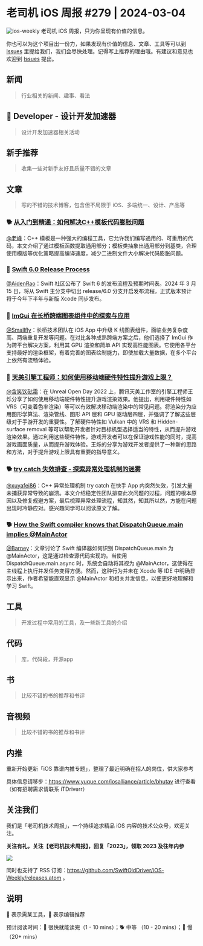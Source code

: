 # 老司机 iOS 周报 #279 | 2024-03-04

![ios-weekly](https://github.com/SwiftOldDriver/iOS-Weekly/blob/master/assets/ios-weekly.png?raw=true)
老司机 iOS 周报，只为你呈现有价值的信息。

你也可以为这个项目出一份力，如果发现有价值的信息、文章、工具等可以到 [Issues](https://github.com/SwiftOldDriver/iOS-Weekly/issues) 里提给我们，我们会尽快处理。记得写上推荐的理由哦。有建议和意见也欢迎到 [Issues](https://github.com/SwiftOldDriver/iOS-Weekly/issues) 提出。

## 新闻

> 行业相关的新闻、趣事、看法

##  Developer - 设计开发加速器

> 设计开发加速器相关活动

## 新手推荐

> 收集一些对新手友好且质量不错的文章

## 文章

> 写的不错的技术博客，包含但不局限于 iOS、多端统一、设计、产品等

### 🐕 [从入门到精通：如何解决C++模板代码膨胀问题](https://mp.weixin.qq.com/s/aRqKGoVNcf8yzRhIHbmoBA)

[@老峰](https://github.com/gesantung)：C++ 模板是一种强大的编程工具，它允许我们编写通用的、可重用的代码，本文介绍了通过模板函数提取通用部分；模板类抽象出通用部分到基类，合理使用模版等优化策略提高编译速度，减少二进制文件大小解决代码膨胀问题。

### 🐎 [Swift 6.0 Release Process](https://forums.swift.org/t/swift-6-0-release-process/70220)

[@AidenRao](https://weibo.com/AidenRao)：Swift 社区公布了 Swift 6 的发布流程及预期时间表。2024 年 3 月 15 日，将从 Swift 主分支中切出 release/6.0 分支开启发布流程，正式版本预计将于今年下半年与新版 Xcode 同步发布。

### 🐎 [ImGui 在长桥跨端图表组件中的探索与应用](https://mp.weixin.qq.com/s/-_NLEbonjEl1F2kyA0yx_A)
[@Smallfly](https://github.com/iostalks)：长桥技术团队在 iOS App 中升级 K 线图表组件，面临业务复杂度高、两端重复开发等问题。在对比各种成熟跨端方案之后，他们选择了 ImGui 作为跨平台解决方案，利用其 GPU 渲染和简单 API 实现高性能图表。它使用各平台支持最好的渲染框架，有着完善的图表绘制能力，即使加载大量数据，在多个平台上依然有流畅体验。

### 🐢 [天美引擎工程师：如何使用移动端硬件特性提升游戏上限？](https://zhuanlan.zhihu.com/p/587988966)

[@含笑饮砒霜](https://weibo.com/chinafishnews/)：在 Unreal Open Day 2022 上，腾讯天美工作室的引擎工程师王烁分享了如何使用移动端硬件特性提升游戏渲染效果。他提出，利用硬件特性如VRS（可变着色率渲染）等可以有效解决移动端渲染中的常见问题。将渲染分为应用图形学算法、渲染管线、图形 API 层和 GPU 驱动层四层，并强调了了解这些层级对于手游开发的重要性。了解硬件特性如 Vulkan 中的 VRS 和 Hidden-surface removal 等可以帮助开发者针对目标机型选择适当的特性，从而提升游戏渲染效果。通过利用这些硬件特性，游戏开发者可以在保证游戏性能的同时，提高游戏画面质量，从而提升游戏体验。王烁的分享为游戏开发者提供了一种新的思路和方法，对于提升游戏上限具有重要的指导意义。

### 🐕 [try catch 失效排查 - 探索异常处理机制的迷雾](https://mp.weixin.qq.com/s/MK26EcuVS2GFOjocgvvetA)

[@xuyafei86](https://github.com/xiaofei86)：C++ 异常处理机制 try catch 在快手 App 内突然失效，引发大量未捕获异常导致的崩溃。本文介绍稳定性团队排查此次问题的过程，问题的根本原因以及修复规避方案，最后梳理异常处理流程，知其然，知其所以然，方能在问题出现时冷静应对。感兴趣同学可以阅读原文了解。

### 🐕 [How the Swift compiler knows that DispatchQueue.main implies @MainActor](https://oleb.net/2024/dispatchqueue-mainactor)

[@Barney](https://github.com/BarneyZhaoooo)：文章讨论了 Swift 编译器如何识别 DispatchQueue.main 为 @MainActor，这是通过检查源代码实现的。当使用 DispatchQueue.main.async 时，系统会自动将其视为 @MainActor，这使得在主线程上执行并发任务变得方便。然而，这种行为并未在 Xcode 等 IDE 中明确显示出来，作者希望能直观显示 @MainActor 和相关并发信息，以便更好地理解和学习 Swift。

## 工具

> 开发过程中常用的工具，及一些新工具的介绍

## 代码

> 库，代码段，开源app

## 书

> 比较不错的书的推荐和书评

## 音视频

> 比较不错的书的推荐和书评

## 内推

重新开始更新「iOS 靠谱内推专题」，整理了最近明确在招人的岗位，供大家参考

具体信息请移步：https://www.yuque.com/iosalliance/article/bhutav 进行查看（如有招聘需求请联系 iTDriverr）

## 关注我们

我们是「老司机技术周报」，一个持续追求精品 iOS 内容的技术公众号，欢迎关注。

**关注有礼，关注【老司机技术周报】，回复「2023」，领取 2023 及往年内参**

![](https://github.com/SwiftOldDriver/iOS-Weekly/blob/master/assets/qrcode_for_wechat.jpg?raw=true)

同时也支持了 RSS 订阅：https://github.com/SwiftOldDriver/iOS-Weekly/releases.atom 。

## 说明

🚧 表示需某工具，🌟 表示编辑推荐

预计阅读时间：🐎 很快就能读完（1 - 10 mins）；🐕 中等 （10 - 20 mins）；🐢 慢（20+ mins）
